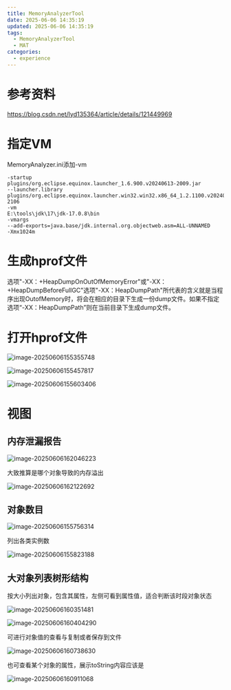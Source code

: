 ```yaml
---
title: MemoryAnalyzerTool
date: 2025-06-06 14:35:19
updated: 2025-06-06 14:35:19
tags:
  - MemoryAnalyzerTool
  - MAT
categories:
  - experience
---
```


# 参考资料

https://blog.csdn.net/lyd135364/article/details/121449969

# 指定VM

MemoryAnalyzer.ini添加-vm

```
-startup
plugins/org.eclipse.equinox.launcher_1.6.900.v20240613-2009.jar
--launcher.library
plugins/org.eclipse.equinox.launcher.win32.win32.x86_64_1.2.1100.v20240722-2106
-vm
E:\tools\jdk\17\jdk-17.0.8\bin
-vmargs
--add-exports=java.base/jdk.internal.org.objectweb.asm=ALL-UNNAMED
-Xmx1024m

```



# 生成hprof文件

选项"-XX：+HeapDumpOnOutOfMemoryError"或"-XX：+HeapDumpBeforeFullGC"选项"-XX：HeapDumpPath"所代表的含义就是当程序出现OutofMemory时，将会在相应的目录下生成一份dump文件。如果不指定选项“-XX：HeapDumpPath”则在当前目录下生成dump文件。

# 打开hprof文件

![image-20250606155355748](MemoryAnalyzerTool/image-20250606155355748.png)

![image-20250606155457817](MemoryAnalyzerTool/image-20250606155457817.png)

![image-20250606155603406](MemoryAnalyzerTool/image-20250606155603406.png)

# 视图

## 内存泄漏报告

![image-20250606162046223](MemoryAnalyzerTool/image-20250606162046223.png)

大致推算是哪个对象导致的内存溢出

![image-20250606162122692](MemoryAnalyzerTool/image-20250606162122692.png)

## 对象数目

![image-20250606155756314](MemoryAnalyzerTool/image-20250606155756314.png)

列出各类实例数

![image-20250606155823188](MemoryAnalyzerTool/image-20250606155823188.png)

## 大对象列表树形结构

按大小列出对象，包含其属性，左侧可看到属性值，适合判断该时段对象状态

![image-20250606160351481](MemoryAnalyzerTool/image-20250606160351481.png)

![image-20250606160404290](MemoryAnalyzerTool/image-20250606160404290.png)

可进行对象值的查看与复制或者保存到文件

![image-20250606160738630](MemoryAnalyzerTool/image-20250606160738630.png)

也可查看某个对象的属性，展示toString内容应该是

![image-20250606160911068](MemoryAnalyzerTool/image-20250606160911068.png)


